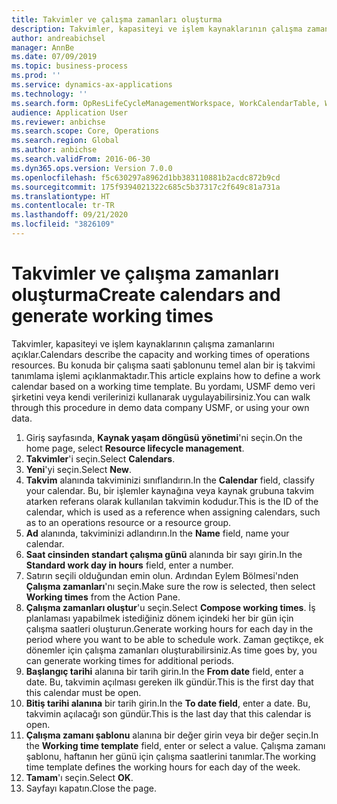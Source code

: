 ```yaml
---
title: Takvimler ve çalışma zamanları oluşturma
description: Takvimler, kapasiteyi ve işlem kaynaklarının çalışma zamanlarını açıklar. Bu konuda bir çalışma saati şablonunu temel alan bir iş takvimi tanımlama işlemi açıklanmaktadır.
author: andreabichsel
manager: AnnBe
ms.date: 07/09/2019
ms.topic: business-process
ms.prod: ''
ms.service: dynamics-ax-applications
ms.technology: ''
ms.search.form: OpResLifeCycleManagementWorkspace, WorkCalendarTable, WorkCalendarDate, HcmPersonnelManagementWorkspace, WrkCtrGroupDateCalendar, WrkCtrDateCalendar
audience: Application User
ms.reviewer: anbichse
ms.search.scope: Core, Operations
ms.search.region: Global
ms.author: anbichse
ms.search.validFrom: 2016-06-30
ms.dyn365.ops.version: Version 7.0.0
ms.openlocfilehash: f5c630297a8962d1bb383110881b2acdc872b9cd
ms.sourcegitcommit: 175f9394021322c685c5b37317c2f649c81a731a
ms.translationtype: HT
ms.contentlocale: tr-TR
ms.lasthandoff: 09/21/2020
ms.locfileid: "3826109"
---
```

# <a name="create-calendars-and-generate-working-times"></a><span data-ttu-id="06021-104">Takvimler ve çalışma zamanları oluşturma</span><span class="sxs-lookup"><span data-stu-id="06021-104">Create calendars and generate working times</span></span>



<span data-ttu-id="06021-105">Takvimler, kapasiteyi ve işlem kaynaklarının çalışma zamanlarını açıklar.</span><span class="sxs-lookup"><span data-stu-id="06021-105">Calendars describe the capacity and working times of operations resources.</span></span> <span data-ttu-id="06021-106">Bu konuda bir çalışma saati şablonunu temel alan bir iş takvimi tanımlama işlemi açıklanmaktadır.</span><span class="sxs-lookup"><span data-stu-id="06021-106">This article explains how to define a work calendar based on a working time template.</span></span> <span data-ttu-id="06021-107">Bu yordamı, USMF demo veri şirketini veya kendi verilerinizi kullanarak uygulayabilirsiniz.</span><span class="sxs-lookup"><span data-stu-id="06021-107">You can walk through this procedure in demo data company USMF, or using your own data.</span></span>

1. <span data-ttu-id="06021-108">Giriş sayfasında, **Kaynak yaşam döngüsü yönetimi**'ni seçin.</span><span class="sxs-lookup"><span data-stu-id="06021-108">On the home page, select **Resource lifecycle management**.</span></span>
2. <span data-ttu-id="06021-109">**Takvimler**'i seçin.</span><span class="sxs-lookup"><span data-stu-id="06021-109">Select **Calendars**.</span></span>
3. <span data-ttu-id="06021-110">**Yeni**'yi seçin.</span><span class="sxs-lookup"><span data-stu-id="06021-110">Select **New**.</span></span>
4. <span data-ttu-id="06021-111">**Takvim** alanında takviminizi sınıflandırın.</span><span class="sxs-lookup"><span data-stu-id="06021-111">In the **Calendar** field, classify your calendar.</span></span> <span data-ttu-id="06021-112">Bu, bir işlemler kaynağına veya kaynak grubuna takvim atarken referans olarak kullanılan takvimin kodudur.</span><span class="sxs-lookup"><span data-stu-id="06021-112">This is the ID of the calendar, which is used as a reference when assigning calendars, such as to an operations resource or a resource group.</span></span>  
5. <span data-ttu-id="06021-113">**Ad** alanında, takviminizi adlandırın.</span><span class="sxs-lookup"><span data-stu-id="06021-113">In the **Name** field, name your calendar.</span></span>
6. <span data-ttu-id="06021-114">**Saat cinsinden standart çalışma günü** alanında bir sayı girin.</span><span class="sxs-lookup"><span data-stu-id="06021-114">In the **Standard work day in hours** field, enter a number.</span></span>
7. <span data-ttu-id="06021-115">Satırın seçili olduğundan emin olun. Ardından Eylem Bölmesi'nden **Çalışma zamanları**'nı seçin.</span><span class="sxs-lookup"><span data-stu-id="06021-115">Make sure the row is selected, then select **Working times** from the Action Pane.</span></span>
8. <span data-ttu-id="06021-116">**Çalışma zamanları oluştur**'u seçin.</span><span class="sxs-lookup"><span data-stu-id="06021-116">Select **Compose working times**.</span></span> <span data-ttu-id="06021-117">İş planlaması yapabilmek istediğiniz dönem içindeki her bir gün için çalışma saatleri oluşturun.</span><span class="sxs-lookup"><span data-stu-id="06021-117">Generate working hours for each day in the period where you want to be able to schedule work.</span></span> <span data-ttu-id="06021-118">Zaman geçtikçe, ek dönemler için çalışma zamanları oluşturabilirsiniz.</span><span class="sxs-lookup"><span data-stu-id="06021-118">As time goes by, you can generate working times for additional periods.</span></span>  
9. <span data-ttu-id="06021-119">**Başlangıç tarihi** alanına bir tarih girin.</span><span class="sxs-lookup"><span data-stu-id="06021-119">In the **From date** field, enter a date.</span></span> <span data-ttu-id="06021-120">Bu, takvimin açılması gereken ilk gündür.</span><span class="sxs-lookup"><span data-stu-id="06021-120">This is the first day that this calendar must be open.</span></span>  
10. <span data-ttu-id="06021-121">**Bitiş tarihi alanına** bir tarih girin.</span><span class="sxs-lookup"><span data-stu-id="06021-121">In the **To date field**, enter a date.</span></span> <span data-ttu-id="06021-122">Bu, takvimin açılacağı son gündür.</span><span class="sxs-lookup"><span data-stu-id="06021-122">This is the last day that this calendar is open.</span></span>  
11. <span data-ttu-id="06021-123">**Çalışma zamanı şablonu** alanına bir değer girin veya bir değer seçin.</span><span class="sxs-lookup"><span data-stu-id="06021-123">In the **Working time template** field, enter or select a value.</span></span> <span data-ttu-id="06021-124">Çalışma zamanı şablonu, haftanın her günü için çalışma saatlerini tanımlar.</span><span class="sxs-lookup"><span data-stu-id="06021-124">The working time template defines the working hours for each day of the week.</span></span>  
12. <span data-ttu-id="06021-125">**Tamam**'ı seçin.</span><span class="sxs-lookup"><span data-stu-id="06021-125">Select **OK**.</span></span>
13. <span data-ttu-id="06021-126">Sayfayı kapatın.</span><span class="sxs-lookup"><span data-stu-id="06021-126">Close the page.</span></span>


